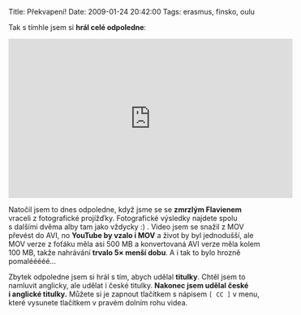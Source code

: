 Title: Překvapení!
Date: 2009-01-24 20:42:00
Tags: erasmus, finsko, oulu

Tak s tímhle jsem si **hrál celé odpoledne**:

<iframe width="560" height="315" src="https://www.youtube.com/embed/BkS6tlVTMqA" frameborder="0" allowfullscreen></iframe>

Natočil jsem to dnes odpoledne, když jsme se se **zmrzlým Flavienem** vraceli z fotografické projížďky. Fotografické výsledky najdete spolu s dalšími dvěma alby tam jako vždycky :) . Video jsem se snažil z MOV převést do AVI, no **YouTube by vzalo i MOV** a život by byl jednodušší, ale MOV verze z foťáku měla asi 500 MB a konvertovaná AVI verze měla kolem 100 MB, takže nahrávání **trvalo 5× menší dobu**. A i tak to bylo hrozně pomalééééé…

Zbytek odpoledne jsem si hrál s tím, abych udělal **titulky**. Chtěl jsem to namluvit anglicky, ale udělat i české titulky. **Nakonec jsem udělal české i anglické titulky.** Můžete si je zapnout tlačítkem s nápisem `[ CC ]` v menu, které vysunete tlačítkem v pravém dolním rohu videa.